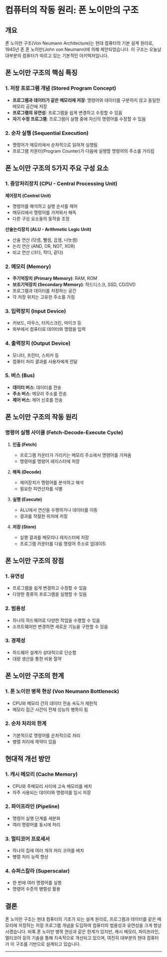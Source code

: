 # 컴퓨터의 작동 원리: 폰 노이만의 구조

## 개요

폰 노이만 구조(Von Neumann Architecture)는 현대 컴퓨터의 기본 설계 원리로, 1945년 존 폰 노이만(John von Neumann)에 의해 제안되었습니다. 이 구조는 오늘날 대부분의 컴퓨터가 따르고 있는 기본적인 아키텍처입니다.

## 폰 노이만 구조의 핵심 특징

### 1. 저장 프로그램 개념 (Stored Program Concept)
- **프로그램과 데이터가 같은 메모리에 저장**: 명령어와 데이터를 구분하지 않고 동일한 메모리 공간에 저장
- **프로그램의 유연성**: 프로그램을 쉽게 변경하고 수정할 수 있음
- **자기 수정 프로그램**: 프로그램이 실행 중에 자신의 명령어를 수정할 수 있음

### 2. 순차 실행 (Sequential Execution)
- 명령어가 메모리에서 순차적으로 읽혀져 실행됨
- 프로그램 카운터(Program Counter)가 다음에 실행할 명령어의 주소를 가리킴

## 폰 노이만 구조의 5가지 주요 구성 요소

### 1. 중앙처리장치 (CPU - Central Processing Unit)
**제어장치 (Control Unit)**
- 명령어를 해석하고 실행 순서를 제어
- 메모리에서 명령어를 가져와서 해독
- 다른 구성 요소들의 동작을 조정

**산술논리장치 (ALU - Arithmetic Logic Unit)**
- 산술 연산 (덧셈, 뺄셈, 곱셈, 나눗셈)
- 논리 연산 (AND, OR, NOT, XOR)
- 비교 연산 (크다, 작다, 같다)

### 2. 메모리 (Memory)
- **주기억장치 (Primary Memory)**: RAM, ROM
- **보조기억장치 (Secondary Memory)**: 하드디스크, SSD, CD/DVD
- 프로그램과 데이터를 저장하는 공간
- 각 저장 위치는 고유한 주소를 가짐

### 3. 입력장치 (Input Device)
- 키보드, 마우스, 터치스크린, 마이크 등
- 외부에서 컴퓨터로 데이터와 명령을 입력

### 4. 출력장치 (Output Device)
- 모니터, 프린터, 스피커 등
- 컴퓨터 처리 결과를 사용자에게 전달

### 5. 버스 (Bus)
- **데이터 버스**: 데이터를 전송
- **주소 버스**: 메모리 주소를 전송
- **제어 버스**: 제어 신호를 전송

## 폰 노이만 구조의 작동 원리

### 명령어 실행 사이클 (Fetch-Decode-Execute Cycle)

1. **인출 (Fetch)**
   - 프로그램 카운터가 가리키는 메모리 주소에서 명령어를 가져옴
   - 명령어를 명령어 레지스터에 저장

2. **해독 (Decode)**
   - 제어장치가 명령어를 분석하고 해석
   - 필요한 피연산자를 식별

3. **실행 (Execute)**
   - ALU에서 연산을 수행하거나 데이터를 이동
   - 결과를 적절한 위치에 저장

4. **저장 (Store)**
   - 실행 결과를 메모리나 레지스터에 저장
   - 프로그램 카운터를 다음 명령어 주소로 업데이트

## 폰 노이만 구조의 장점

### 1. 유연성
- 프로그램을 쉽게 변경하고 수정할 수 있음
- 다양한 종류의 프로그램을 실행할 수 있음

### 2. 범용성
- 하나의 하드웨어로 다양한 작업을 수행할 수 있음
- 소프트웨어만 변경하면 새로운 기능을 구현할 수 있음

### 3. 경제성
- 하드웨어 설계가 상대적으로 단순함
- 대량 생산을 통한 비용 절약

## 폰 노이만 구조의 한계

### 1. 폰 노이만 병목 현상 (Von Neumann Bottleneck)
- CPU와 메모리 간의 데이터 전송 속도가 제한적
- 메모리 접근 시간이 전체 성능의 병목이 됨

### 2. 순차 처리의 한계
- 기본적으로 명령어를 순차적으로 처리
- 병렬 처리에 제약이 있음

## 현대적 개선 방안

### 1. 캐시 메모리 (Cache Memory)
- CPU와 주메모리 사이에 고속 메모리를 배치
- 자주 사용되는 데이터와 명령어를 임시 저장

### 2. 파이프라인 (Pipeline)
- 명령어 실행 단계를 세분화
- 여러 명령어를 동시에 처리

### 3. 멀티코어 프로세서
- 하나의 칩에 여러 개의 처리 코어를 배치
- 병렬 처리 능력 향상

### 4. 슈퍼스칼라 (Superscalar)
- 한 번에 여러 명령어를 실행
- 명령어 수준의 병렬성 활용

## 결론

폰 노이만 구조는 현대 컴퓨터의 기초가 되는 설계 원리로, 프로그램과 데이터를 같은 메모리에 저장하는 저장 프로그램 개념을 도입하여 컴퓨터의 범용성과 유연성을 크게 향상시켰습니다. 비록 폰 노이만 병목 현상과 같은 한계가 있지만, 캐시 메모리, 파이프라인, 멀티코어 등의 기술을 통해 지속적으로 개선되고 있으며, 여전히 대부분의 현대 컴퓨터가 이 구조를 기반으로 설계되고 있습니다.

---
